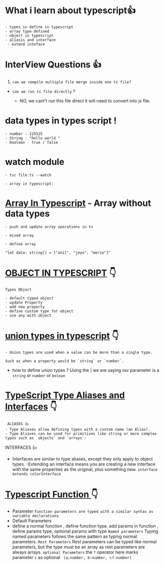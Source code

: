 # What i learn about typescript👍

    - types in define in typescript
    - array type defined
    - object in typescript
    - aliasis and interface
     - extend inteface

# InterView Questions 👍

1.  `can we compile multiple file merge inside one ts file? `

- `can we run ts file directly` ?

  - NO, we cant't run this file direct it will need to convert into js file.

# data types in types script !

    - number - 125525
    - String - "hello world "
    - boolean - true / false

# watch module

    - tsc file.ts --watch

    - array in typescript:

# [Array In Typescript](https://github.com/asishwor/Typescript/blob/main/array.ts) - Array without data types

    - push and update array operations in ts

    - mixed array

    - define array

`"let data: string[] = ["anil", "jeyo", "merio"]"`

# [OBJECT IN TYPESCRIPT](https://github.com/asishwor/Typescript/blob/main/object.ts) 👇

`Types Object`

    - default typed object
    - update Property
    - add new property
    - define custom type for object
    - use any with object

# [union types in typescript](https://github.com/asishwor/Typescript/blob/main/uniontypes.ts) 👇

    - Union types are used when a value can be more than a single type.

    Such as when a property would be `string` or `number`.

- how to define union types ?
  Using the | we are saying our parameter is a `string` or `number` or `bolean`

# [TypeScript Type Aliases and Interfaces](https://github.com/asishwor/Typescript/blob/main/interface_aliasis.ts) 👇

     ALIASES 👍
    - Type Aliases allow defining types with a custom name (an Alias).
    - Type Aliases can be used for primitives like string or more complex types such as `objects` and `arrays`:

INTERFACES 👍

- Interfaces are similar to type aliases, except they only apply to object types.
  -Extending an interface means you are creating a new interface with the same properties as the original, plus something new. `interface extends colorInterface`

# [Typescript Function ](https://github.com/asishwor/Typescript/functionInTypescript.ts) 👇

- Parameter `Function parameters are typed with a similar syntax as variable declarations`
- Default Parameters
- define a normal function , define function type, add params in function , define params type, optional params with type
  `Named parameters`
  Typing named parameters follows the same pattern as typing normal parameters.
  `Rest Parameters`
  Rest parameters can be typed like normal parameters, but the type must be an array as rest parameters are always arrays.
  `optional Parameters`
  the `?` operator here marks parameter `c` as optional ` (a;number, b:number, c?:number)`
